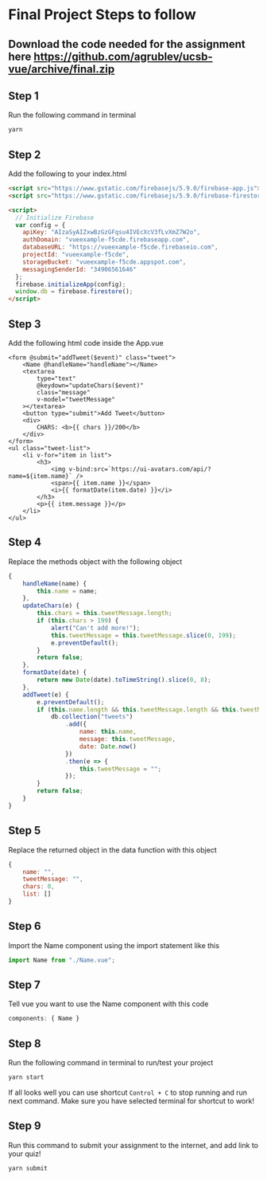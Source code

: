 # Final Project Steps to follow

## Download the code needed for the assignment here https://github.com/agrublev/ucsb-vue/archive/final.zip

## Step 1

Run the following command in terminal

```bash
yarn
```

## Step 2

Add the following to your index.html

```html
<script src="https://www.gstatic.com/firebasejs/5.9.0/firebase-app.js"></script>
<script src="https://www.gstatic.com/firebasejs/5.9.0/firebase-firestore.js"></script>

<script>
  // Initialize Firebase
  var config = {
    apiKey: "AIzaSyAIZxwBzGzGFqsu4IVEcXcV3fLvXmZ7W2o",
    authDomain: "vueexample-f5cde.firebaseapp.com",
    databaseURL: "https://vueexample-f5cde.firebaseio.com",
    projectId: "vueexample-f5cde",
    storageBucket: "vueexample-f5cde.appspot.com",
    messagingSenderId: "34906561646"
  };
  firebase.initializeApp(config);
  window.db = firebase.firestore();
</script>
```

## Step 3

Add the following html code inside the App.vue

```vue
<form @submit="addTweet($event)" class="tweet">
    <Name @handleName="handleName"></Name>
    <textarea
        type="text"
        @keydown="updateChars($event)"
        class="message"
        v-model="tweetMessage"
    ></textarea>
    <button type="submit">Add Tweet</button>
    <div>
        CHARS: <b>{{ chars }}/200</b>
    </div>
</form>
<ul class="tweet-list">
    <li v-for="item in list">
        <h3>
            <img v-bind:src=`https://ui-avatars.com/api/?name=${item.name}` />
            <span>{{ item.name }}</span>
            <i>{{ formatDate(item.date) }}</i>
        </h3>
        <p>{{ item.message }}</p>
    </li>
</ul>
```

## Step 4

Replace the methods object with the following object 

```javascript
{
    handleName(name) {
        this.name = name;
    },
    updateChars(e) {
        this.chars = this.tweetMessage.length;
        if (this.chars > 199) {
            alert("Can't add more!");
            this.tweetMessage = this.tweetMessage.slice(0, 199);
            e.preventDefault();
        }
        return false;
    },
    formatDate(date) {
        return new Date(date).toTimeString().slice(0, 8);
    },
    addTweet(e) {
        e.preventDefault();
        if (this.name.length && this.tweetMessage.length && this.tweetMessage.length < 200) {
            db.collection("tweets")
                .add({
                    name: this.name,
                    message: this.tweetMessage,
                    date: Date.now()
                })
                .then(e => {
                    this.tweetMessage = "";
                });
        }
        return false;
    }
}
```

## Step 5

Replace the returned object in the data function with this object

```javascript
{
    name: "",
    tweetMessage: "",
    chars: 0,
    list: []
}       
```

## Step 6

Import the Name component using the import statement like this

```javascript
import Name from "./Name.vue";
```

## Step 7

Tell vue you want to use the Name component with this code

```javascript
components: { Name }
```

## Step 8

Run the following command in terminal to run/test your project

```bash
yarn start
```

If all looks well you can use shortcut `Control + C` to stop running and run next command. Make sure you have selected terminal for shortcut to work!

## Step 9

Run this command to submit your assignment to the internet, and add link to your quiz!

```bash
yarn submit
```
